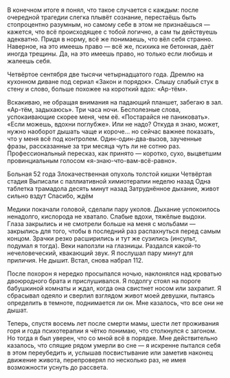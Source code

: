 
В конечном итоге я понял, что такое случается с каждым: после очередной трагедии слегка плывёт сознание, перестаёшь быть стопроцентно разумным, но самому себе в этом не признаёшься — кажется, что всё происходящее с тобой логично, а сам ты действуешь адекватно. Придя в норму, всё же понимаешь, что вёл себя странно. Наверное, на это имеешь право — всё же, психика не бетонная, даёт иногда трещины. Да, на это имеешь право, но только если любишь и жалеешь себя.

Четвёртое сентября две тысячи четырнадцатого года. Дремлю на кухонном диване под сериал «Закон и порядок». Слышу слабый стук в стену и слово, больше похожее на короткий вдох: «Ар-тём».

Вскакиваю, не обращая внимания на падающий планшет, забегаю в зал. «Ар-тём, задыхаюсь». Три часа ночи. Бесполезные слова, успокаивающие скорее меня, чем её. «Постарайся не паниковать». «Если можешь, вдохни поглубже». Или не надо? Откуда я знаю, может, нужно наоборот дышать чаще и короче… но сейчас важнее показать, что у меня всё под контролем. Один-один-два-вызов, заученные фразы, рассказанные за три месяца чуть ли не сотню раз. Профессиональный пересказ, как принято — коротко, сухо, выцветшим провинциальным голосом «я-знаю-что-вам-всё-равно».

Больная
52 года
Злокачественная опухоль толстой кишки
Четвёртая стадия
Выписали с паллиативной химиотерапии неделю назад
Одна таблетка трамадола десять минут назад
Затруднённое дыхание, живот сильно вздут
Спасибо, ждём

Медики покачали головой, сделали пару уколов. Дыхание успокоилось ненадолго, кислорода не хватало. Слабые вдохи, тяжёлые выдохи. Глаза закрылись и не смотрели больше на меня с мольбами — закрылись для того, чтобы в последний раз распахнуться перед самым концом. Зрачки  резко расширились и тут же сузились (инсульт, подумал я тогда). Веки наползли на глазницы. Раздался какой-то нечеловеческий, квакающий звук. Я послушал пару минут для приличия. Не дышит. Встал, снова набрал 112.

После похорон я нередко просыпался ночью, наклонялся над кроватью двоюродного брата и прислушивался. Я подолгу стоял на пороге бабушкиной комнаты и ждал, когда она свистнет носом или захрапит. Я сбрасывал одеяло и сверлил взглядом живот моей девушки, пытаясь определить в темноте, поднимается ли он. Мне казалось, что все они не дышат.

Теперь, спустя восемь лет после смерти мамы, шести лет проживания горя и года психотерапии я чётко понимаю, что столкнулся с загоном. Но тогда я был уверен, что со мной всё в порядке. Мне действительно казалось, что спящие рядом умерли во сне — я искренне пытался себя в этом переубедить и, услышав посвистывание или заметив наконец движение живота, перепроверял по несколько раз, не имея возможности уснуть до рассвета.